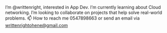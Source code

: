 I’m @writtenright, interested in App Dev.
I’m currently learning about Cloud networking.
I’m looking to collaborate on projects that help solve real-world problems.
📫 How to reach me  0547898663 or send an email via writtenrightohene@gmail.com

<!---
Don't tell anybody, but I love to code!
--->
